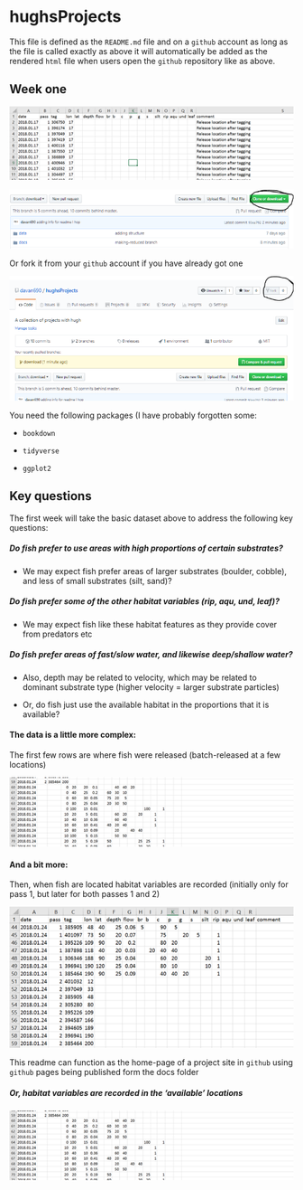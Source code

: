 # hughsProjects
This file is defined as the `README.md` file and on a `github` account as long as the file is called exactly as above it will automatically be added as the rendered `html` file when users open the `github` repository like as above.

## Week one

![1566965493373](resources/hugh-data.png)

![1566967229323](resources/download.png)

Or fork it from your `github` account if you have already got one

![1566967274706](resources/fork.png)

You need the following packages (I have probably forgotten some:

- `bookdown`

- `tidyverse`

- `ggplot2`

## Key questions

The first week will take the basic dataset above to address the following key questions:

##### Do fish prefer to use areas with high proportions of certain substrates? 

- We may expect fish prefer areas of larger substrates (boulder, cobble), and less of small substrates (silt, sand)?

##### Do fish prefer some of the other habitat variables (rip, aqu, und, leaf)?

- We may expect fish like these habitat features as they provide cover from predators etc

##### Do fish prefer areas of fast/slow water, and likewise deep/shallow water?

- Also, depth may be related to velocity, which may be related to dominant substrate type (higher velocity = larger substrate particles)

- Or, do fish just use the available habitat in the proportions that it is available?

#### The data is a little more complex:

The first few rows are where fish were released (batch-released at a few locations)

![1566965819084](resources/hugh-release-captures.png)

#### And a bit more:

Then, when fish are located habitat variables are recorded (initially only for pass 1, but later for both passes 1 and 2)

![1566965928817](resources/hugh-lat-long.png)

This readme can function as the home-page of a project site in `github` using `github` pages being published form the docs folder

##### Or, habitat variables are recorded in the ‘available’ locations

![1566966011667](resources/morehugh-lat-long.png)